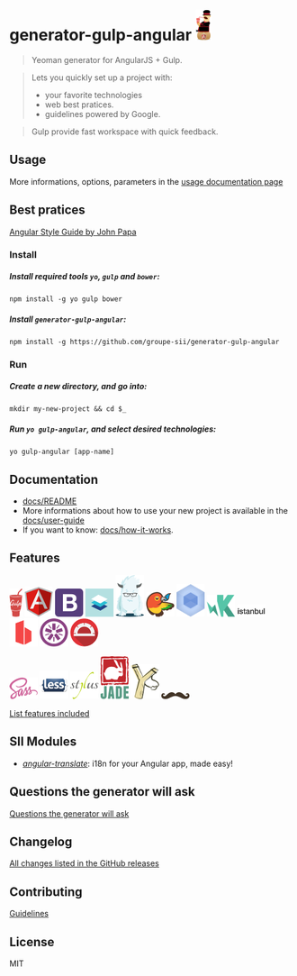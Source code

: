 # generator-gulp-angular ![Logo](app/templates/src/assets/images/generator-gulp-angular-logo.png)

> Yeoman generator for AngularJS + Gulp.

> Lets you quickly set up a project with:
> * your favorite technologies
> * web best pratices.
> * guidelines powered by Google.

> Gulp provide fast workspace with quick feedback.

## Usage

More informations, options, parameters in the [usage documentation page](docs/usage.md)

## Best pratices

[Angular Style Guide by John Papa](https://github.com/johnpapa/angular-styleguide)

### Install

##### Install required tools `yo`, `gulp` and `bower`:
```
npm install -g yo gulp bower
```

##### Install `generator-gulp-angular`:
```
npm install -g https://github.com/groupe-sii/generator-gulp-angular
```

### Run

##### Create a new directory, and go into:
```
mkdir my-new-project && cd $_
```

##### Run `yo gulp-angular`, and select desired technologies:
```
yo gulp-angular [app-name]
```

## Documentation

* [docs/README](docs/README.md)
* More informations about how to use your new project is available in the [docs/user-guide](docs/user-guide.md)
* If you want to know: [docs/how-it-works](docs/how-it-works.md).

## Features

![Logo](docs/assets/gulp.png)
![Logo](docs/assets/angular.png)
![Logo](docs/assets/bootstrap.png)
![Logo](docs/assets/materialdesign.png)
![Logo](docs/assets/foundation.png)
![Logo](docs/assets/bower.png)
![Logo](docs/assets/webpack.png)
![Logo](docs/assets/karma.png)
![Logo](docs/assets/istanbul.png)
![Logo](docs/assets/browsersync.png)
![Logo](docs/assets/jasmine.png)
![Logo](docs/assets/protractor.png)

![Logo](docs/assets/sass.png)
![Logo](docs/assets/less.png)
![Logo](docs/assets/stylus.png)
![Logo](docs/assets/jade.png)
![Logo](docs/assets/haml.png)
![Logo](docs/assets/handlebars.png)

[List features included](docs/usage.md#features-included-in-the-gulpfile)

## SII Modules

* *[angular-translate](docs/sii/angular-translate.md)*: i18n for your Angular app, made easy!

## Questions the generator will ask

[Questions the generator will ask](docs/usage.md#questions-the-generator-will-ask)

## Changelog

[All changes listed in the GitHub releases](https://github.com/Swiip/generator-gulp-angular/releases)

## Contributing

[Guidelines](CONTRIBUTING.md)

## License

MIT

